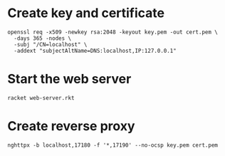 
# Create key and certificate

    openssl req -x509 -newkey rsa:2048 -keyout key.pem -out cert.pem \
      -days 365 -nodes \
      -subj "/CN=localhost" \
      -addext "subjectAltName=DNS:localhost,IP:127.0.0.1"

# Start the web server

    racket web-server.rkt

# Create reverse proxy

    nghttpx -b localhost,17180 -f '*,17190' --no-ocsp key.pem cert.pem

